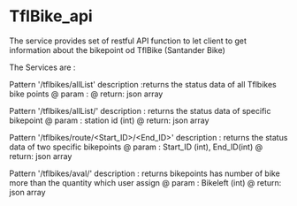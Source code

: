 # TflBike_api
The service provides set of restful API function to let client to get information about the bikepoint od TflBike (Santander Bike)

The Services are :

Pattern '/tflbikes/allList' 
description :returns the status data of all Tflbikes bike points
@ param :
@ return: json array


Pattern '/tflbikes/allList/<id>' 
description : returns the status data of specific bikepoint
@ param : station id (int)
@ return: json array
  

Pattern '/tflbikes/route/<Start_ID>/<End_ID>' 
description : returns the status data of two specific bikepoints
@ param : Start_ID (int), End_ID(int)
@ return: json array


Pattern '/tflbikes/aval/<Bikeleft>' 
description : returns bikepoints has number of bike more than the quantity which user assign
@ param : Bikeleft (int)
@ return: json array
